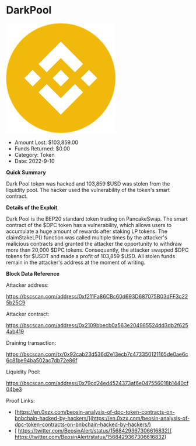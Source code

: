 # DarkPool
![DarkPool](/rektimages/DarkPool.png)
- Amount Lost: $103,859.00
- Funds Returned: $0.00
- Category: Token
- Date: 2022-9-10

**Quick Summary**

Dark Pool token was hacked and 103,859 $USD was stolen from the liquidity pool. The hacker used the vulnerability of the token's smart contract.

  


 **Details of the Exploit**

Dark Pool is the BEP20 standard token trading on PancakeSwap. The smart contract of the $DPC token has a vulnerability, which allows users to accumulate a huge amount of rewards after staking LP tokens. The claimStakeLP() function was called multiple times by the attacker's malicious contracts and granted the attacker the opportunity to withdraw more than 20,000 $DPC tokens. Consequently, the attacker swapped $DPC tokens for $USDT and made a profit of 103,859 $USD. All stolen funds remain in the attacker's address at the moment of writing.

  


 **Block Data Reference**

Attacker address:

https://bscscan.com/address/0xf211Fa86CBc60d693D687075B03dFF3c225b25C9

Attacker contract:

https://bscscan.com/address/0x2109bbecb0a563e204985524dd3db2f6254ab419

Draining transaction:

https://bscscan.com/tx/0x92cab23d536d2e13ecb7c473350121165de0ae6c6c81be94ba502ac7db72e86f

Liquidity Pool:

https://bscscan.com/address/0x79cd24ed4524373af6e047556018b1440cf04be3

  



Proof Links:
- [https://en.0xzx.com/beosin-analysis-of-dpc-token-contracts-on-bnbchain-hacked-by-hackers/](https://en.0xzx.com/beosin-analysis-of-dpc-token-contracts-on-bnbchain-hacked-by-hackers/)
- [ https://twitter.com/BeosinAlert/status/1568429367306616832]( https://twitter.com/BeosinAlert/status/1568429367306616832)


